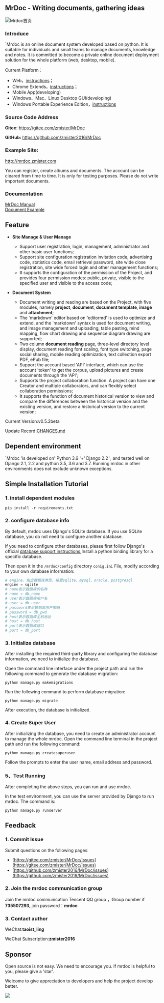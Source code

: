 ## MrDoc - Writing documents, gathering ideas

![Mrdoc首页](./captrue/mrdoc-index.png)

### Introduce

`Mrdoc is an online document system developed based on python. It is suitable for individuals and small teams to manage documents, knowledge and notes. It is committed to become a private online document deployment solution for the whole platform (web, desktop, mobile).

Current Platform：

- Web，[instructions](http://mrdoc.zmister.com/project-7/)；
- Chrome Extends，[instructions](http://mrdoc.zmister.com/project-7/doc-243/)；
- Mobile App(developing)
- Windows、Mac、Linux Desktop GUI(developing)
- Windows Portable Experience Edition，[instructions](http://mrdoc.zmister.com/project-7/doc-249/)

### Source Code Address

**Gitee:** <https://gitee.com/zmister/MrDoc>

**GitHub:** <https://github.com/zmister2016/MrDoc>

### Example Site:

<http://mrdoc.zmister.com> 

You can register, create albums and documents. The account can be cleared from time to time. It is only for testing purposes. Please do not write important documents.

### Documentation

[MrDoc Manual](http://mrdoc.zmister.com/project-7/)  
[Document Example](http://mrdoc.zmister.com/project-20/)

## Feature

- **Site Manage & User Manage**
    - Support user registration, login, management, administrator and other basic user functions;
    - Support site configuration registration invitation code, advertising code, statistics code, email retrieval password, site wide close registration, site wide forced login and other management functions;
    - It supports the configuration of the permission of the Project, and provides four permission modes: public, private, visible to the specified user and visible to the access code;
    
- **Document System**
    - Document writing and reading are based on the Project, with five modules, namely **project**, **document**, **document template**, **image** and **attachment**;
    - The 'markdown' editor based on 'editormd' is used to optimize and extend, and the 'markdown' syntax is used for document writing, and image management and uploading, table pasting, mind mapping, flow chart drawing and sequence diagram drawing are supported;
    - Two column **document reading** page, three-level directory level display, document reading font scaling, font type switching, page social sharing, mobile reading optimization, text collection export PDF, ePub file;
    - Support the account based 'API' interface, which can use the account 'token' to get the corpus, upload pictures and create documents through the 'API';
    - Supports the project collaboration function. A project can have one Creator and multiple collaborators, and can flexibly select collaboration permissions;
    - It supports the function of document historical version to view and compare the differences between the historical version and the existing version, and restore a historical version to the current version;

Current Version:v0.5.2beta

Update Record:[CHANGES.md](./CHANGES.md)


## Dependent environment

`Mrdoc 'is developed on' Python 3.6 '+' Django 2.2 ', and tested well on Django 2.1, 2.2 and python 3.5, 3.6 and 3.7. Running mrdoc in other environments does not exclude unknown exceptions.

## Simple Installation Tutorial

### 1. install dependent modules
```
pip install -r requirements.txt
```

### 2. configure database info

By default, mrdoc uses Django's SQLite database. If you use SQLite database, you do not need to configure another database.

If you need to configure other databases, please first follow Django's official [database support instructions](https://docs.djangoproject.com/zh-hans/2.2/ref/databases/),Install a python binding library for a specific database.

Then open it in the `/mrdoc/config` directory `conig.ini` File, modify according to your own database information:

```python
# engine，指定数据库类型，接受sqlite、mysql、oracle、postgresql
engine = sqlite
# name表示数据库的名称
# name = db_name
# user表示数据库用户名
# user = db_user
# password表示数据库用户密码
# password = db_pwd
# host表示数据库主机地址
# host = db_host
# port表示数据库端口
# port = db_port
```

### 3. Initialize database

After installing the required third-party library and configuring the database information, we need to initialize the database.

Open the command line interface under the project path and run the following command to generate the database migration:

```
python manage.py makemigrations 
```

Run the following command to perform database migration:

```
python manage.py migrate
```

After execution, the database is initialized.

### 4. Create Super User

After initializing the database, you need to create an administrator account to manage the whole mrdoc. Open the command line terminal in the project path and run the following command:

```
python manage.py createsuperuser
```

Follow the prompts to enter the user name, email address and password.

### 5、Test Running

After completing the above steps, you can run and use mrdoc.

In the test environment, you can use the server provided by Django to run mrdoc. The command is:

```
python manage.py runserver
```

## Feedback

### 1. Commit Issue

Submit questions on the following pages:

- [https://gitee.com/zmister/MrDoc/issues](https://gitee.com/zmister/MrDoc/issues)
- [https://github.com/zmister2016/MrDoc/issues](https://github.com/zmister2016/MrDoc/issues)

### 2. Join the mrdoc communication group

Join the mrdoc communication Tencent QQ group ，Group number if **735507293**, join password：**mrdoc**

### 3. Contact author

WeChat:**taoist_ling**

WeChat Subscription:**zmister2016**

## Sponsor

Open source is not easy. We need to encourage you. If mrdoc is helpful to you, please give a 'star'.

Welcome to give appreciation to developers and help the project develop better.

![](./captrue/mrdoc-zan.png)